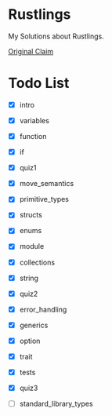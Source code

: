 # Rustlings

My Solutions about Rustlings.

[Original Claim](./tests/CLAIM.md)


# Todo List

- [x] intro
- [x] variables
- [x] function
- [x] if
- [x] quiz1
- [x] move_semantics
- [x] primitive_types
- [x] structs
- [x] enums
- [x] module
- [x] collections
- [x] string
- [x] quiz2
- [x] error_handling
- [x] generics
- [x] option
- [x] trait
- [x] tests
- [x] quiz3
- [ ] standard_library_types

